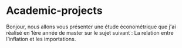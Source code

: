 # Academic-projects
Bonjour, nous allons vous présenter une étude économétrique que j'ai réalisé en 1ère année de master sur le sujet suivant : La relation entre l’inflation et les 
importations.

